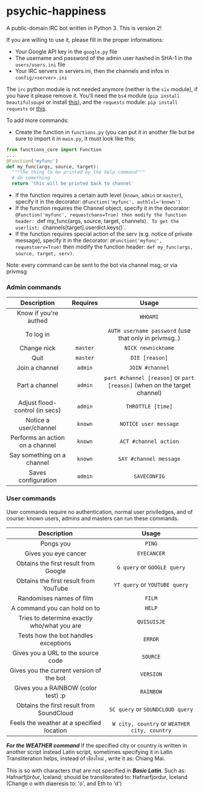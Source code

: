 psychic-happiness
=================

A public-domain IRC bot written in Python 3.
This is version 2!

If you are willing to use it, please fill in the proper informations:
* Your Google API key in the `google.py` file
* The username and password of the admin user hashed in SHA-1 in the `users/users.ini` file
* Your IRC servers in servers.ini, then the channels and infos in `config/<server>.ini`

The `irc` python module is not needed anymore (neither is the `six` module), if you have it please remove it.
You'll need the `bs4` module (`pip install beautifulsoup4` or install [this](http://www.crummy.com/software/BeautifulSoup/bs4/download/4.3/beautifulsoup4-4.3.2.tar.gz)), and the `requests` module: `pip install requests` or [this](https://github.com/kennethreitz/requests/tarball/master).

To add more commands:

* Create the function in `functions.py` (you can put it in another file but be sure to import it in `main.py`, it must look like this:
```python
from functions_core import Function
...
@Function('myfunc')
def my_func(args, source, target):
  """the thing to be printed by the help command"""
  # do something
  return 'this will be printed back to channel'
```
* If the function requires a certain auth level (`known`, `admin` or `master`), specify it in the decorator: `@Function('myfunc', authlvl='known')`.
* If the function requires the Channel object, specify it in the decorator: `@Function('myfunc', requestchans=True) then modify the function header: `def my_func(args, source, target, channels)`. To get the userlist: `channels[target].userdict.keys()`.
* If the function requires special action of the serv (e.g. notice of private message), specify it in the decorator: `@Function('myfunc', requestserv=True)` then modify the function header: `def my_func(args, source, target, serv)`.

Note: every command can be sent to the bot via channel msg, or via privmsg
### Admin commands
| Description                     | Requires | Usage                                                                    |
| :-----------------------------: | :------: | :----------------------------------------------------------------------: |
| Know if you're authed           |          | `WHOAMI`                                                                 |
| To log in                       |          | `AUTH username password` (use that only in privmsg..)                    |
| Change nick                     | `master` | `NICK newnickname`                                                       |
| Quit                            | `master` | `DIE [reason]`                                                           |
| Join a channel                  | `admin`  | `JOIN #channel`                                                          |
| Part a channel                  | `admin`  | `part #channel [reason]` or `part [reason]` (when on the target channel) |
| Adjust flood-control (in secs)  | `admin`  | `THROTTLE [time]`
| Notice a user/channel           | `known`  | `NOTICE user message`                                                    |
| Performs an action on a channel | `known`  | `ACT #channel action`                                                    |
| Say something on a channel      | `known`  | `SAY #channel message`                                                   |
| Saves configuration             | `admin`  | `SAVECONFIG`                                                             |


### User commands
User commands require no authentication, normal user priviledges, and of course: known users, admins and masters can run these commands.

| Description                                | Usage                                                                    |
| :----------------------------------------: | :----------------------------------------------------------------------: |
| Pongs you                                  | `PING`                                                                   |
| Gives you eye cancer                       | `EYECANCER`                                                              |
| Obtains the first result from Google       | `G query` or `GOOGLE query`                                              |
| Obtains the first result from YouTube      | `YT query` or `YOUTUBE query`                                            |
| Randomises names of film                   | `FILM`                                                                   |
| A command you can hold on to               | `HELP`                                                                   |
| Tries to determine exactly who/what you are| `QUISUISJE`                                                              |
| Tests how the bot handles exceptions       | `ERROR`                                                                  |
| Gives you a URL to the source code         | `SOURCE`                                                                 |
| Gives you the current version of the bot   | `VERSION`                                                                |
| Gives you a RAINBOW (color test) :p        | `RAINBOW`                                                                |
| Obtains the first result from SoundCloud   | `SC query` or `SOUNDCLOUD query`                                         |
| Feels the weather at a specified location  | `W city, country` or `WEATHER city, country`                             |

***For the WEATHER command*** If the specified city or country is written in another script instead Latin script, sometimes specifying it in Latin Transliteration helps, instead of เชียงใหม่ , write it as: Chiang Mai.

This is so with characters that are not specified in ***Basic Latin***. Such as: Hafnarfjörður, Iceland; should be transliterated to: Hafnarfjordur, Iceland (Change o with diaeresis to: 'o', and Eth to 'd')
